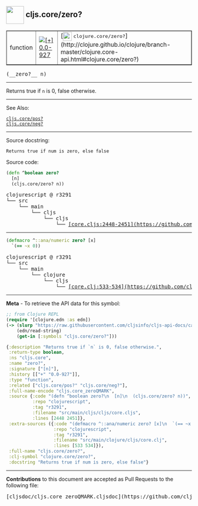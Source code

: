 ## <img width="48px" valign="middle" src="http://i.imgur.com/Hi20huC.png"> cljs.core/zero?

 <table border="1">
<tr>

<td>function</td>
<td><a href="https://github.com/cljsinfo/cljs-api-docs/tree/0.0-927"><img valign="middle" alt="[+] 0.0-927" src="https://img.shields.io/badge/+-0.0--927-lightgrey.svg"></a> </td>
<td>
[<img height="24px" valign="middle" src="http://i.imgur.com/1GjPKvB.png"> <samp>clojure.core/zero?</samp>](http://clojure.github.io/clojure/branch-master/clojure.core-api.html#clojure.core/zero?)
</td>
</tr>
</table>

 <samp>
(__zero?__ n)<br>
</samp>

---

Returns true if `n` is 0, false otherwise.

---


See Also:

[`cljs.core/pos?`](cljs.core_posQMARK.md)<br>
[`cljs.core/neg?`](cljs.core_negQMARK.md)<br>

---

Source docstring:

```
Returns true if num is zero, else false
```

Source code:

```clj
(defn ^boolean zero?
  [n]
  (cljs.core/zero? n))
```

 <pre>
clojurescript @ r3291
└── src
    └── main
        └── cljs
            └── cljs
                └── <ins>[core.cljs:2448-2451](https://github.com/clojure/clojurescript/blob/r3291/src/main/cljs/cljs/core.cljs#L2448-L2451)</ins>
</pre>


---

```clj
(defmacro ^::ana/numeric zero? [x]
  `(== ~x 0))
```

 <pre>
clojurescript @ r3291
└── src
    └── main
        └── clojure
            └── cljs
                └── <ins>[core.clj:533-534](https://github.com/clojure/clojurescript/blob/r3291/src/main/clojure/cljs/core.clj#L533-L534)</ins>
</pre>

---

__Meta__ - To retrieve the API data for this symbol:

```clj
;; from Clojure REPL
(require '[clojure.edn :as edn])
(-> (slurp "https://raw.githubusercontent.com/cljsinfo/cljs-api-docs/catalog/cljs-api.edn")
    (edn/read-string)
    (get-in [:symbols "cljs.core/zero?"]))
```

```clj
{:description "Returns true if `n` is 0, false otherwise.",
 :return-type boolean,
 :ns "cljs.core",
 :name "zero?",
 :signature ["[n]"],
 :history [["+" "0.0-927"]],
 :type "function",
 :related ["cljs.core/pos?" "cljs.core/neg?"],
 :full-name-encode "cljs.core_zeroQMARK",
 :source {:code "(defn ^boolean zero?\n  [n]\n  (cljs.core/zero? n))",
          :repo "clojurescript",
          :tag "r3291",
          :filename "src/main/cljs/cljs/core.cljs",
          :lines [2448 2451]},
 :extra-sources ({:code "(defmacro ^::ana/numeric zero? [x]\n  `(== ~x 0))",
                  :repo "clojurescript",
                  :tag "r3291",
                  :filename "src/main/clojure/cljs/core.clj",
                  :lines [533 534]}),
 :full-name "cljs.core/zero?",
 :clj-symbol "clojure.core/zero?",
 :docstring "Returns true if num is zero, else false"}

```

---

__Contributions__ to this document are accepted as Pull Requests to the following file:

 <pre>
[cljsdoc/cljs.core_zeroQMARK.cljsdoc](https://github.com/cljsinfo/cljs-api-docs/blob/master/cljsdoc/cljs.core_zeroQMARK.cljsdoc)
</pre>

